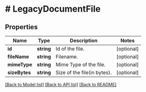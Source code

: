 # # LegacyDocumentFile

## Properties

Name | Type | Description | Notes
------------ | ------------- | ------------- | -------------
**id** | **string** | Id of the file. | [optional]
**fileName** | **string** | Filename. | [optional]
**mimeType** | **string** | Mime Type of the file. | [optional]
**sizeBytes** | **string** | Size of the file(in bytes). | [optional]

[[Back to Model list]](../../README.md#models) [[Back to API list]](../../README.md#endpoints) [[Back to README]](../../README.md)
